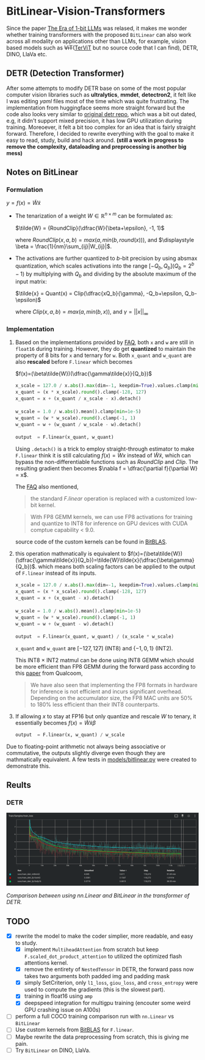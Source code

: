 # BitLinear-Vision-Transformers
Since the paper [The Era of 1-bit LLMs](https://arxiv.org/pdf/2402.17764v1.pdf) was relased, it makes me wonder whether training transformers with
the proposed `BitLinear` can also work across all modality on applications other than LLMs, for example, vision based models such as
~~ViT~~([TerViT](https://arxiv.org/abs/2201.08050) but no source code that I can find), DETR, DINO, LlaVa etc.

## DETR (Detection Transformer)
After some attempts to modify DETR base on some of the most popular computer vision libraries such as __ultralytics__, __mmdet__, __detectron2__, it
felt like I was editing _yaml_ files most of the time which was quite frustrating. The implementation from huggingface seems more straight forward
but the code also looks very similar to [original detr repo](https://github.com/facebookresearch/detr), which was a bit out dated, e.g, it didn't
support mixed precision, it has low GPU utilization during training. Moreoever, it felt a bit too complex for an idea that is fairly straight forward.
Therefore, I decided to rewrite everything with the goal to make it easy to read, study, build and hack around.
__(still a work in progress to remove the complexity, dataloading and preprocessing is another big mess)__

## Notes on BitLinear
### Formulation
$y = f(x) = \tilde{W}\tilde{x}$
 - The tenarization of a weight $W \in \mathbb{R}^{n \times m}$ can be formulated as:

   $\tilde{W} = {RoundClip}(\dfrac{W}{\beta+\epsilon}, -1, 1)$
    
   where $RoundClip(x, a, b)=max(a, min(b, round(x)))$, and $\displaystyle \beta = \frac{1}{nm}\sum_{ij}|W_{ij}|$.

 - The activations are further quantized to $b$-bit precision by using absmax quantization, which scales activations into the range
   $[-Q_b, Q_b] (Q_b=2^b-1)$ by multiplying with $Q_b$ and dividing by the absolute maximum of the input matrix:
 
   $\tilde{x} = Quant(x) = Clip(\dfrac{xQ_b}{\gamma}, -Q_b+\epsilon, Q_b-\epsilon)$
   
   where $Clip(x, a, b)=max(a, min(b, x))$, and $\gamma = ||x||_{\infty}$

### Implementation
1. Based on the implementations provided by 
   [FAQ](https://github.com/microsoft/unilm/blob/master/bitnet/The-Era-of-1-bit-LLMs__Training_Tips_Code_FAQ.pdf),
   both `x` and `w` are still in `float16` during training. However, they do get __quantized__ to maintain the property of 8 bits for `x` and ternary
   for `w`. Both `x_quant` and `w_quant` are also __rescaled__ before `F.linear` which becomes

   $f(x)=(\beta\tilde{W})(\dfrac{\gamma\tilde{x}}{Q_b})$

   ```python
   x_scale = 127.0 / x.abs().max(dim=-1, keepdim=True).values.clamp(min=1e-5)
   x_quant = (x * x_scale).round().clamp(-128, 127)
   x_quant = x + (x_quant / x_scale - x).detach()
   
   w_scale = 1.0 / w.abs().mean().clamp(min=1e-5)
   w_quant = (w * w_scale).round().clamp(-1, 1)
   w_quant = w + (w_quant / w_scale - w).detach()
   
   output  = F.linear(x_quant, w_quant)
   ```
   Using `.detach()` is a trick to employ straight-through estimator to make `F.linear` think it is still calculating 
   $f(x)=Wx$ instead of $\tilde{W}\tilde{x}$, which can bypass the non-differentiable functions such as $RoundClip$ and $Clip$. The resulting gradient 
   then becomes $\nabla f = \dfrac{\partial f}{\partial W} = x$.

   The [FAQ](https://github.com/microsoft/unilm/blob/master/bitnet/The-Era-of-1-bit-LLMs__Training_Tips_Code_FAQ.pdf) also mentioned,
   > the standard *F.linear* operation is replaced with a customized low-bit kernel.
   
   > With FP8 GEMM kernels, we can use FP8 activations for training and quantize to INT8 for inference on GPU devices with CUDA comptue capability < 9.0.
   
   source code of the custom kernels can be found in [BitBLAS](https://github.com/microsoft/BitBLAS).

2. this operation mathmatically is equivalent to 
   $f(x)=(\beta\tilde{W})(\dfrac{\gamma\tilde{x}}{Q_b})=\tilde{W}\tilde{x}(\dfrac{\beta\gamma}{Q_b})$.
   which means both scaling factors can be applied to the output of `F.linear` instead of its inputs.

   ```python
   x_scale = 127.0 / x.abs().max(dim=-1, keepdim=True).values.clamp(min=1e-5)
   x_quant = (x * x_scale).round().clamp(-128, 127)
   x_quant = x + (x_quant - x).detach()
   
   w_scale = 1.0 / w.abs().mean().clamp(min=1e-5)
   w_quant = (w * w_scale).round().clamp(-1, 1)
   w_quant = w + (w_quant - w).detach()
   
   output  = F.linear(x_quant, w_quant) / (x_scale * w_scale)
   ```
   `x_quant` and `w_quant` are $[-127, 127]$ (INT8) and $\{-1, 0, 1\}$ (INT2). 

   This INT8 $\times$ INT2 matmul can be done using INT8 GEMM which should be more efficient than FP8 GEMM during the forward pass according to this 
   [paper](https://arxiv.org/pdf/2303.17951.pdf) from Qualcoom,
   > We have also seen that implementing the FP8 formats in hardware for inference is not efficient and incurs significant overhead. Depending on the 
   accumulator size, the FP8 MAC units are 50% to 180% less efficient than their INT8 counterparts.

3. If allowing $x$ to stay at FP16 but only quantize and rescale $W$ to tenary, it essentially becomes $f(x)=\tilde{W}\tilde{x}\beta$
   ```python
   output  = F.linear(x, w_quant) / w_scale
   ```

Due to floating-point arithmetic not always being associative or commutative, the outputs slightly diverge even though they are mathmatically 
equivalent. A few tests in [models/bitlinear.py](models/bitlinear.py#L60) were created to demonstrate this.

## Reults
### DETR

![nn.Linear vs BitLinear](figures/detr_1epoch.png)

*Comparison between using nn.Linear and BitLinear in the transformer of DETR.*

## TODO
- [x] rewrite the model to make the coder simplier, more readable, and easy to study.
    - [x] implement `MultiheadAttention` from scratch but keep `F.scaled_dot_product_attention` to utilized the optimized flash attentions kernel.
    - [x] remove the entirety of `NestedTensor` in DETR, the forward pass now takes two arguments both padded img and padding mask 
    - [x] simply SetCriterion, only `l1_loss`, `giou_loss`, and `cross_entropy` were used to compute the gradients (this is the slowest part). 
    - [x] training in float16 using `amp`
    - [x] deepspeed integration for multigpu training (encouter some weird GPU crashing issue on A100s)
- [ ] perform a full COCO training comparison run with `nn.Linear` vs `BitLinear`
- [ ] Use custom kernels from [BitBLAS](https://github.com/microsoft/BitBLAS/tree/main) for `F.linear`.
- [ ] Maybe rewrite the data preprocessing from scratch, this is giving me pain.
- [ ] Try `BitLinear` on DINO, LlaVa.